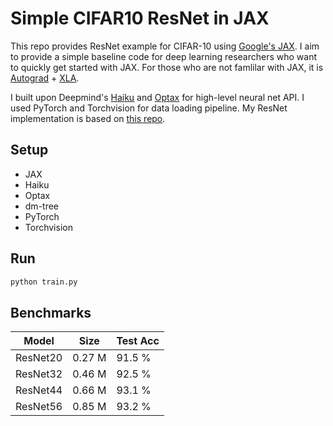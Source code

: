 # Simple CIFAR10 ResNet in JAX

This repo provides ResNet example for CIFAR-10 using [Google's JAX](https://github.com/google/jax). I aim to provide a simple baseline code for deep learning researchers who want to quickly get started with JAX. For those who are not famlilar with JAX, it is [Autograd](https://github.com/HIPS/autograd) + [XLA](https://www.tensorflow.org/xla).

I built upon Deepmind's [Haiku](https://github.com/deepmind/dm-haiku) and [Optax](https://github.com/deepmind/optax) for high-level neural net API.
I used PyTorch and Torchvision for data loading pipeline.
My ResNet implementation is based on [this repo](https://github.com/akamaster/pytorch_resnet_cifar10).

## Setup

- JAX
- Haiku
- Optax
- dm-tree
- PyTorch
- Torchvision

## Run

``` bash
python train.py
```

## Benchmarks

| Model | Size | Test Acc |
| --- | --- | --- |
| ResNet20 | 0.27 M | 91.5 % |
| ResNet32 | 0.46 M | 92.5 % |
| ResNet44 | 0.66 M | 93.1 % |
| ResNet56 | 0.85 M | 93.2 % |
